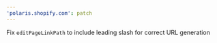 ```yaml
---
'polaris.shopify.com': patch
---
```


Fix `editPageLinkPath` to include leading slash for correct URL generation
